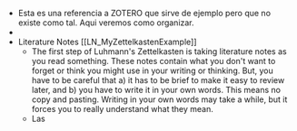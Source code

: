 - Esta es una referencia a ZOTERO que sirve de ejemplo pero que no existe como tal. Aqui veremos como organizar.
-
- Literature Notes [[LN_MyZettelkastenExample]]
	- The first step of Luhmann's Zettelkasten is taking literature notes as you read something. These notes contain what you don't want to forget or think you might use in your writing or thinking. But, you have to be careful that a) it has to be brief to make it easy to review later, and b) you have to write it in your own words. This means no copy and pasting. Writing in your own words may take a while, but it forces you to really understand what they mean.
	- Las